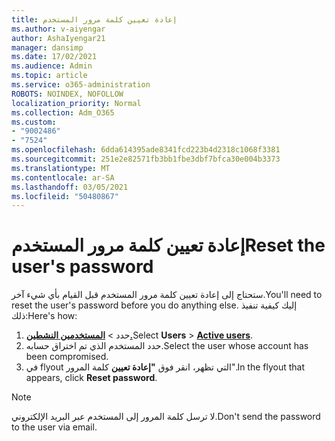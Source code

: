 ```yaml
---
title: إعادة تعيين كلمة مرور المستخدم
ms.author: v-aiyengar
author: AshaIyengar21
manager: dansimp
ms.date: 17/02/2021
ms.audience: Admin
ms.topic: article
ms.service: o365-administration
ROBOTS: NOINDEX, NOFOLLOW
localization_priority: Normal
ms.collection: Adm_O365
ms.custom:
- "9002486"
- "7524"
ms.openlocfilehash: 6dda614395ade8341fcd223b4d2318c1068f3381
ms.sourcegitcommit: 251e2e82571fb3bb1fbe3dbf7bfca30e004b3373
ms.translationtype: MT
ms.contentlocale: ar-SA
ms.lasthandoff: 03/05/2021
ms.locfileid: "50480867"
---
```

# <a name="reset-the-users-password"></a><span data-ttu-id="b08b4-102">إعادة تعيين كلمة مرور المستخدم</span><span class="sxs-lookup"><span data-stu-id="b08b4-102">Reset the user's password</span></span>

<span data-ttu-id="b08b4-103">ستحتاج إلى إعادة تعيين كلمة مرور المستخدم قبل القيام بأي شيء آخر.</span><span class="sxs-lookup"><span data-stu-id="b08b4-103">You'll need to reset the user's password before you do anything else.</span></span> <span data-ttu-id="b08b4-104">إليك كيفية تنفيذ ذلك:</span><span class="sxs-lookup"><span data-stu-id="b08b4-104">Here's how:</span></span>

1. <span data-ttu-id="b08b4-105">حدد   >  **[المستخدمين النشطين.](https://go.microsoft.com/fwlink/p/?linkid=834822)**</span><span class="sxs-lookup"><span data-stu-id="b08b4-105">Select **Users** > **[Active users](https://go.microsoft.com/fwlink/p/?linkid=834822)**.</span></span>
1. <span data-ttu-id="b08b4-106">حدد المستخدم الذي تم اختراق حسابه.</span><span class="sxs-lookup"><span data-stu-id="b08b4-106">Select the user whose account has been compromised.</span></span>
1. <span data-ttu-id="b08b4-107">في flyout التي تظهر، انقر فوق **"إعادة تعيين** كلمة المرور".</span><span class="sxs-lookup"><span data-stu-id="b08b4-107">In the flyout that appears, click **Reset password**.</span></span>

> [!NOTE]
> <span data-ttu-id="b08b4-108">لا ترسل كلمة المرور إلى المستخدم عبر البريد الإلكتروني.</span><span class="sxs-lookup"><span data-stu-id="b08b4-108">Don't send the password to the user via email.</span></span>
